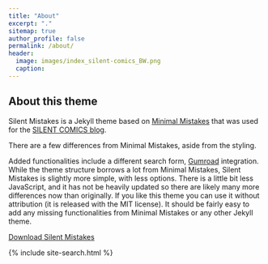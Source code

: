 ```yaml
---
title: "About"
excerpt: "."
sitemap: true
author_profile: false
permalink: /about/
header:
  image: images/index_silent-comics_BW.png
  caption:
---  
```


## About this theme

Silent Mistakes is a Jekyll theme based on [Minimal Mistakes](https://github.com/mmistakes/minimal-mistakes) that was used for the [SILENT COMICS blog](https://silentcomics.com).

There are a few differences from Minimal Mistakes, aside from the styling.

Added functionalities include a different search form, [Gumroad](https://gumroad.com/) integration.
While the theme structure borrows a lot from Minimal Mistakes, Silent Mistakes is slightly more simple, with less options.
There is a little bit less JavaScript, and it has not be heavily updated so there are likely many more differences now than originally.
If you like this theme you can use it without attribution (it is released with the MIT license). It should be fairly easy to add any missing functionalities from Minimal Mistakes or any other Jekyll theme.

<div markdown="0"><a href="https://github.com/SilentComics/silent-mistakes/archive/master.zip" class="btn btn--success tr">Download Silent Mistakes</a></div>


{% include site-search.html %}
